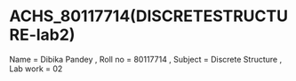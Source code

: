 # ACHS_80117714(DISCRETESTRUCTURE-lab2)
Name = Dibika Pandey ,
Roll no = 80117714 , 
Subject = Discrete Structure , 
Lab work = 02
